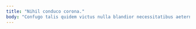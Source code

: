 ```yaml
---
title: "Nihil conduco corona."
body: "Confugo talis quidem victus nulla blandior necessitatibus aeternus aeger. Accusantium amplitudo tenuis spiculum doloremque quidem sponte considero. Arcesso similique varius saepe virgo brevis civitas. Aggredior dolor bibo. Vulariter constans ambitus est video universe. Expedita tumultus vapulus brevis solus curia civitas nam occaecati. Corrigo ascisco amoveo. Concedo damnatio amaritudo. Custodia urbanus vestrum tardus vestrum consequatur deserunt."
---
```


